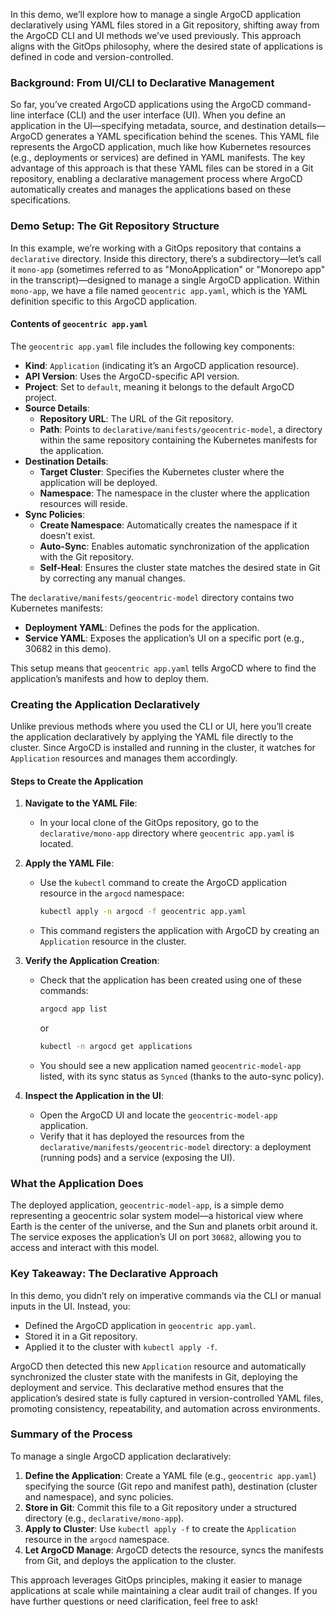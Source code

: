 In this demo, we’ll explore how to manage a single ArgoCD application declaratively using YAML files stored in a Git repository, shifting away from the ArgoCD CLI and UI methods we’ve used previously. This approach aligns with the GitOps philosophy, where the desired state of applications is defined in code and version-controlled.

### Background: From UI/CLI to Declarative Management
So far, you’ve created ArgoCD applications using the ArgoCD command-line interface (CLI) and the user interface (UI). When you define an application in the UI—specifying metadata, source, and destination details—ArgoCD generates a YAML specification behind the scenes. This YAML file represents the ArgoCD application, much like how Kubernetes resources (e.g., deployments or services) are defined in YAML manifests. The key advantage of this approach is that these YAML files can be stored in a Git repository, enabling a declarative management process where ArgoCD automatically creates and manages the applications based on these specifications.

### Demo Setup: The Git Repository Structure
In this example, we’re working with a GitOps repository that contains a `declarative` directory. Inside this directory, there’s a subdirectory—let’s call it `mono-app` (sometimes referred to as "MonoApplication" or "Monorepo app" in the transcript)—designed to manage a single ArgoCD application. Within `mono-app`, we have a file named `geocentric app.yaml`, which is the YAML definition specific to this ArgoCD application.

#### Contents of `geocentric app.yaml`
The `geocentric app.yaml` file includes the following key components:
- **Kind**: `Application` (indicating it’s an ArgoCD application resource).
- **API Version**: Uses the ArgoCD-specific API version.
- **Project**: Set to `default`, meaning it belongs to the default ArgoCD project.
- **Source Details**:
  - **Repository URL**: The URL of the Git repository.
  - **Path**: Points to `declarative/manifests/geocentric-model`, a directory within the same repository containing the Kubernetes manifests for the application.
- **Destination Details**:
  - **Target Cluster**: Specifies the Kubernetes cluster where the application will be deployed.
  - **Namespace**: The namespace in the cluster where the application resources will reside.
- **Sync Policies**:
  - **Create Namespace**: Automatically creates the namespace if it doesn’t exist.
  - **Auto-Sync**: Enables automatic synchronization of the application with the Git repository.
  - **Self-Heal**: Ensures the cluster state matches the desired state in Git by correcting any manual changes.

The `declarative/manifests/geocentric-model` directory contains two Kubernetes manifests:
- **Deployment YAML**: Defines the pods for the application.
- **Service YAML**: Exposes the application’s UI on a specific port (e.g., 30682 in this demo).

This setup means that `geocentric app.yaml` tells ArgoCD where to find the application’s manifests and how to deploy them.

### Creating the Application Declaratively
Unlike previous methods where you used the CLI or UI, here you’ll create the application declaratively by applying the YAML file directly to the cluster. Since ArgoCD is installed and running in the cluster, it watches for `Application` resources and manages them accordingly.

#### Steps to Create the Application
1. **Navigate to the YAML File**:
   - In your local clone of the GitOps repository, go to the `declarative/mono-app` directory where `geocentric app.yaml` is located.
   
2. **Apply the YAML File**:
   - Use the `kubectl` command to create the ArgoCD application resource in the `argocd` namespace:
     ```bash
     kubectl apply -n argocd -f geocentric app.yaml
     ```
   - This command registers the application with ArgoCD by creating an `Application` resource in the cluster.

3. **Verify the Application Creation**:
   - Check that the application has been created using one of these commands:
     ```bash
     argocd app list
     ```
     or
     ```bash
     kubectl -n argocd get applications
     ```
   - You should see a new application named `geocentric-model-app` listed, with its sync status as `Synced` (thanks to the auto-sync policy).

4. **Inspect the Application in the UI**:
   - Open the ArgoCD UI and locate the `geocentric-model-app` application.
   - Verify that it has deployed the resources from the `declarative/manifests/geocentric-model` directory: a deployment (running pods) and a service (exposing the UI).

### What the Application Does
The deployed application, `geocentric-model-app`, is a simple demo representing a geocentric solar system model—a historical view where Earth is the center of the universe, and the Sun and planets orbit around it. The service exposes the application’s UI on port `30682`, allowing you to access and interact with this model.

### Key Takeaway: The Declarative Approach
In this demo, you didn’t rely on imperative commands via the CLI or manual inputs in the UI. Instead, you:
- Defined the ArgoCD application in `geocentric app.yaml`.
- Stored it in a Git repository.
- Applied it to the cluster with `kubectl apply -f`.

ArgoCD then detected this new `Application` resource and automatically synchronized the cluster state with the manifests in Git, deploying the deployment and service. This declarative method ensures that the application’s desired state is fully captured in version-controlled YAML files, promoting consistency, repeatability, and automation across environments.

### Summary of the Process
To manage a single ArgoCD application declaratively:
1. **Define the Application**: Create a YAML file (e.g., `geocentric app.yaml`) specifying the source (Git repo and manifest path), destination (cluster and namespace), and sync policies.
2. **Store in Git**: Commit this file to a Git repository under a structured directory (e.g., `declarative/mono-app`).
3. **Apply to Cluster**: Use `kubectl apply -f` to create the `Application` resource in the `argocd` namespace.
4. **Let ArgoCD Manage**: ArgoCD detects the resource, syncs the manifests from Git, and deploys the application to the cluster.

This approach leverages GitOps principles, making it easier to manage applications at scale while maintaining a clear audit trail of changes. If you have further questions or need clarification, feel free to ask!
